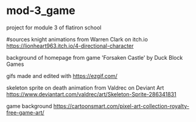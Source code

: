 # mod-3_game
project for module 3 of flatiron school

#sources
knight animations from Warren Clark on itch.io
https://lionheart963.itch.io/4-directional-character

background of homepage from game 'Forsaken Castle' by Duck Block Games

gifs made and edited with https://ezgif.com/

skeleton sprite on death animation from Valdrec on Deviant Art
https://www.deviantart.com/valdrec/art/Skeleton-Sprite-286341831

game background
https://cartoonsmart.com/pixel-art-collection-royalty-free-game-art/